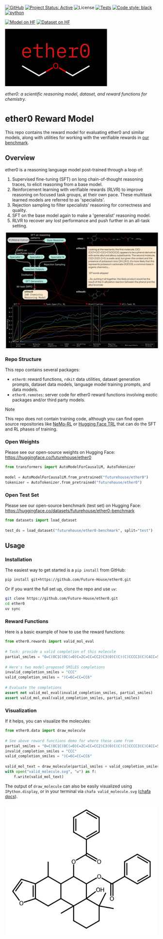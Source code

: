[![GitHub](https://img.shields.io/badge/github-%23121011.svg?style=for-the-badge&logo=github&logoColor=white)](https://github.com/Future-House/ether0)
[![Project Status: Active](https://www.repostatus.org/badges/latest/active.svg)](https://www.repostatus.org/#active)
![License](https://img.shields.io/badge/License-Apache_2.0-blue.svg)
[![Tests](https://github.com/Future-House/ether0/actions/workflows/lint-test.yaml/badge.svg)](https://github.com/Future-House/ether0/actions)
<a href="https://github.com/psf/black"><img alt="Code style: black" src="https://img.shields.io/badge/code%20style-black-000000.svg"></a>
[![python](https://img.shields.io/badge/python-3.11+-blue?style=flat&logo=python&logoColor=white)](https://www.python.org)

[![Model on HF](https://huggingface.co/datasets/huggingface/badges/resolve/main/model-on-hf-md-dark.svg)](https://huggingface.co/futurehouse/ether0)
[![Dataset on HF](https://huggingface.co/datasets/huggingface/badges/resolve/main/dataset-on-hf-md-dark.svg)](https://huggingface.co/datasets/futurehouse/ether0-benchmark)

![ether0 logo](docs/assets/ether0_logo.svg)

_ether0: a scientific reasoning model, dataset, and reward functions for chemistry._

# ether0 Reward Model

This repo contains the reward model for evaluating ether0 and similar models, along with utilities for working with the verifiable rewards in [our benchmark](https://huggingface.co/datasets/futurehouse/ether0).

## Overview

ether0 is a reasoning language model post-trained through a loop of:

1. Supervised fine-tuning (SFT) on long chain-of-thought reasoning traces,
   to elicit reasoning from a base model.
2. Reinforcement learning with verifiable rewards (RLVR)
   to improve reasoning on focused task groups, at their own pace.
   These multitask learned models are referred to as 'specialists'.
3. Rejection sampling to filter specialists' reasoning
   for correctness and quality.
4. SFT on the base model again to make a 'generalist' reasoning model.
5. RLVR to recover any lost performance and push further in an all-task setting.

![ether0 training info](docs/assets/training_info.png)

### Repo Structure

This repo contains several packages:

- `ether0`: reward functions, `rdkit` data utilities,
  dataset generation prompts, dataset data models,
  language model training prompts, and data models.
- `ether0.remotes`: server code for ether0 reward functions involving
  exotic packages and/or third party models.

> [!NOTE]
> This repo does not contain training code,
> although you can find open source repositories like [NeMo-RL](https://github.com/NVIDIA/NeMo-RL)
> or [Hugging Face TRL](https://github.com/huggingface/trl)
> that can do the SFT and RL phases of training.

### Open Weights

Please see our open-source weights on Hugging Face: https://huggingface.co/futurehouse/ether0

```python
from transformers import AutoModelForCausalLM, AutoTokenizer

model = AutoModelForCausalLM.from_pretrained("futurehouse/ether0")
tokenizer = AutoTokenizer.from_pretrained("futurehouse/ether0")
```

### Open Test Set

Please see our open-source benchmark (test set) on Hugging Face: https://huggingface.co/datasets/futurehouse/ether0-benchmark

```python
from datasets import load_dataset

test_ds = load_dataset("futurehouse/ether0-benchmark", split="test")
```

## Usage

### Installation

The easiest way to get started is a `pip install` from GitHub:

```bash
pip install git+https://github.com/Future-House/ether0.git
```

Or if you want the full set up, clone the repo and use `uv`:

```bash
git clone https://github.com/Future-House/ether0.git
cd ether0
uv sync
```

### Reward Functions

Here is a basic example of how to use the reward functions:

```python
from ether0.rewards import valid_mol_eval

# Task: provide a valid completion of this molecule
partial_smiles = "O=C(OC1C(OC(=O)C=2C=CC=CC2)C3(O)C(C)(C)CCCC3(C)C4CC=5OC=CC5C(C)C14"

# Here's two model-proposed SMILES completions
invalid_completion_smiles = "CCC"
valid_completion_smiles = ")C=6C=CC=CC6"

# Evaluate the completions
assert not valid_mol_eval(invalid_completion_smiles, partial_smiles)
assert valid_mol_eval(valid_completion_smiles, partial_smiles)
```

### Visualization

If it helps, you can visualize the molecules:

```python
from ether0.data import draw_molecule

# See above reward functions demo for where these came from
partial_smiles = "O=C(OC1C(OC(=O)C=2C=CC=CC2)C3(O)C(C)(C)CCCC3(C)C4CC=5OC=CC5C(C)C14"
invalid_completion_smiles = "CCC"
valid_completion_smiles = ")C=6C=CC=CC6"

valid_mol_text = draw_molecule(partial_smiles + valid_completion_smiles)
with open("valid_molecule.svg", "w") as f:
    f.write(valid_mol_text)
```

The output of `draw_molecule` can also be easily visualized using `IPython.display`,
or in your terminal via `chafa valid_molecule.svg`
([chafa docs](https://hpjansson.org/chafa/)).

![valid molecule](docs/assets/valid_molecule.svg)
